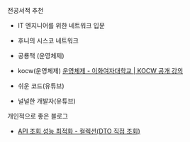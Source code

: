 전공서적 추천

- IT 엔지니어를 위한 네트워크 입문

- 후니의 시스코 네트워크 

- 공룡책 (운영체제)

- kocw(운영체제) [운영체제 - 이화여자대학교 | KOCW 공개 강의](http://www.kocw.net/home/search/kemView.do?kemId=1046323)

- 쉬운 코드(유튜브)

- 널널한 개발자(유튜브)

개인적으로 좋은 블로그

- [API 조회 성능 최적화 - 컬렉션(DTO 직접 조회)](https://devraphy.tistory.com/620)


